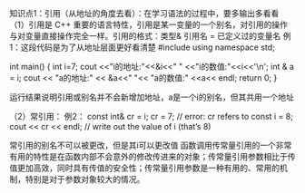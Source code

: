 知识点1：引用（从地址的角度去看）：在学习语法的过程中，要多输出多看看
（1）引用是 C++ 重要的语言特性，引用是某一变量的一个别名，对引用的操作与对变量直接操作完全一样。引用的格式：类型& 引用名 = 已定义过的变量名
例1：这段代码是为了从地址层面更好看清楚
#include <iostream>
using namespace std;

int main()
{
	int i=7;
	cout <<"i的地址:"<<&i<<" " <<"i的数值:"<<i<<'\n';
	int & a = i;
	cout << "a的地址:" << &a<<" "<< "a的数值:" <<a<< endl;
	return 0;
}

运行结果说明引用或别名并不会新增加地址，a是一个i的别名，但其共用一个地址

（2）常引用：
例2：
    const int& cr = i;
    cr = 7;	                   // error: cr refers to const
    i = 8;
    cout << cr << endl;    // write out the value of i (that’s 8)

常引用的别名不可以被更改，但是其i可以更改值
函数调用传常量引用的一个非常有用的特性是在函数内部不会意外的修改传进来的对象；传常量引用参数相比于传值更加高效，同时具有传值的安全性；传常量引用参数是一种有用的、常用的机制，特别是对于参数对象较大的情况。
